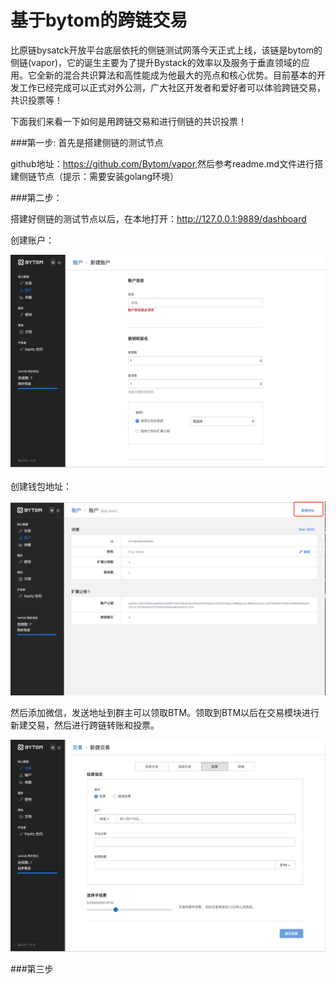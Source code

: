 # 基于bytom的跨链交易


比原链bysatck开放平台底层依托的侧链测试网落今天正式上线，该链是bytom的侧链(vapor)，它的诞生主要为了提升Bystack的效率以及服务于垂直领域的应用。它全新的混合共识算法和高性能成为他最大的亮点和核心优势。目前基本的开发工作已经完成可以正式对外公测，广大社区开发者和爱好者可以体验跨链交易，共识投票等！


下面我们来看一下如何是用跨链交易和进行侧链的共识投票！

###第一步: 首先是搭建侧链的测试节点


github地址：<https://github.com/Bytom/vapor>,然后参考readme.md文件进行搭建侧链节点（提示：需要安装golang环境）


###第二步：

搭建好侧链的测试节点以后，在本地打开：<http://127.0.0.1:9889/dashboard>

创建账户：


![](https://raw.githubusercontent.com/huangxinglong/picture/master/vapor/1.jpg)

创建钱包地址：

![](https://raw.githubusercontent.com/huangxinglong/picture/master/vapor/3.jpg)

然后添加微信，发送地址到群主可以领取BTM。领取到BTM以后在交易模块进行新建交易，然后进行跨链转账和投票。

![](https://raw.githubusercontent.com/huangxinglong/picture/master/vapor/2.jpg)


###第三步

